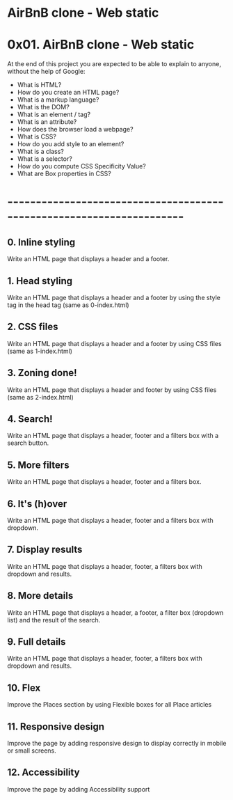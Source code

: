 # AirBnB clone - Web static
# 0x01. AirBnB clone - Web static
At the end of this project you are expected to be able to explain to anyone, without the help of Google:
* What is HTML?
* How do you create an HTML page?
* What is a markup language?
* What is the DOM?
* What is an element / tag?
* What is an attribute?
* How does the browser load a webpage?
* What is CSS?
* How do you add style to an element?
* What is a class?
* What is a selector?
* How do you compute CSS Specificity Value?
* What are Box properties in CSS?
# ---------------------------------------------------------------------
## 0. Inline styling
Write an HTML page that displays a header and a footer.
## 1. Head styling
Write an HTML page that displays a header and a footer by using the style tag in the head tag (same as 0-index.html)
## 2. CSS files
Write an HTML page that displays a header and a footer by using CSS files (same as 1-index.html)
## 3. Zoning done!
Write an HTML page that displays a header and footer by using CSS files (same as 2-index.html)
## 4. Search!
Write an HTML page that displays a header, footer and a filters box with a search button.
## 5. More filters
Write an HTML page that displays a header, footer and a filters box.
## 6. It's (h)over
Write an HTML page that displays a header, footer and a filters box with dropdown.
## 7. Display results
Write an HTML page that displays a header, footer, a filters box with dropdown and results.
## 8. More details
Write an HTML page that displays a header, a footer, a filter box (dropdown list) and the result of the search.
## 9. Full details
Write an HTML page that displays a header, footer, a filters box with dropdown and results.
## 10. Flex
Improve the Places section by using Flexible boxes for all Place articles
## 11. Responsive design
Improve the page by adding responsive design to display correctly in mobile or small screens.
## 12. Accessibility
Improve the page by adding Accessibility support
